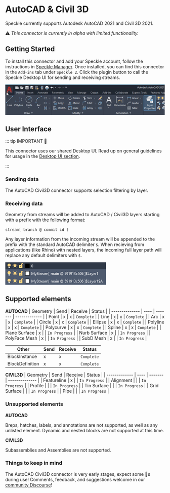 # AutoCAD & Civil 3D

Speckle currently supports Autodesk AutoCAD 2021 and Civil 3D 2021.

⚠ _This connector is currently in alpha with limited functionality._

## Getting Started

To install this connector and add your Speckle account, follow the instructions in [Speckle Manager](/user/manager).
Once installed, you can find this connector in the `Add-ins` tab under `Speckle 2`. Click the plugin button to call the Speckle Desktop UI for sending and receiving streams.

![](./img-acad/setup-plugin.gif)

## User Interface

::: tip IMPORTANT 🙌

This connector uses our shared Desktop UI. Read up on general guidelines for usage in the [Desktop UI section](/user/ui).

:::

### Sending data

The AutoCAD Civil3D connector supports selection filtering by layer.

### Receiving data

Geometry from streams will be added to AutoCAD / Civil3D layers starting with a prefix with the following format:

```
stream[ branch @ commit id ]
```

Any layer information from the incoming stream will be appended to the prefix with the standard AutoCAD delimiter `$`. When recieving from applications (like Rhino) with nested layers, the incoming full layer path will replace any default delimiters with `$`.

![](./img-acad/receiving-layers.png)

## Supported elements

**AUTOCAD**
| Geometry       | Send | Receive | Status        |
| -------------- | ---- | ------- | ------------- |
| Point          | x    | x       | `Complete`    |
| Line           | x    | x       | `Complete`    |
| Arc            | x    | x       | `Complete`    |
| Circle         | x    | x       | `Complete`    |
| Ellipse        | x    | x       | `Complete`    |
| Polyline       | x    | x       | `Complete`    |
| Polycurve      | x    | x       | `Complete`    |
| Spline         | x    | x       | `Complete`    |
| Plane Surface  | x    |         | `In Progress` |
| Nurb Surface   | x    |         | `In Progress` |
| PolyFace Mesh  | x    |         | `In Progress` |
| SubD Mesh      | x    |         | `In Progress` |

| Other          | Send | Receive | Status        |
| -------------- | ---- | ------- | ------------- |
| BlockInstance  | x    | x       | `Complete`    |
| BlockDefinition| x    | x       | `Complete`    |

**CIVIL3D**
| Geometry      | Send | Receive | Status         |
| ------------- | ---- | ------- | -------------- |
| Featureline   | x    |         | `In Progress`  |
| Alignment     |      |         | `In Progress`  |
| Profile       |      |         | `In Progress`  |
| Tin Surface   |      |         | `In Progress`  |
| Grid Surface  |      |         | `In Progress`  |
| Pipe          |      |         | `In Progress`  |

### Unsupported elements

**AUTOCAD**

Breps, hatches, labels, and annotations are not supported, as well as any unlisted element. Dynamic and nested blocks are not supported at this time.

**CIVIL3D**

Subassemblies and Assemblies are not supported.

### Things to keep in mind

The AutoCAD Civil3D connector is very early stages, expect some 🐛s during use! Comments, feedback, and suggestions welcome in our [community Discourse](https://speckle.community/t/new-speckle-2-0-autocad-civil3d-suggestions/1155)!
